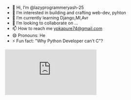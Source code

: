 - 👋 Hi, I’m @lazyprogrammeryash-25
- 👀 I’m interested in building and crafting web-dev, pyhton
- 🌱 I’m currently learning Django,Ml,Avr
- 💞️ I’m looking to collaborate on ...
- 📫 How to reach me ypkapure74@gmail.com
- 😄 Pronouns: He
- ⚡ Fun fact: "Why Python Developer can't C"?

<iframe src="https://tryhackme.com/api/v2/badges/public-profile?userPublicId=4320764" style='border:none;'></iframe>

<!---
lazyprogrammeryash-25/lazyprogrammeryash-25 is a ✨ special ✨ repository because its `README.md` (this file) appears on your GitHub profile.
You can click the Preview link to take a look at your changes.
--->
